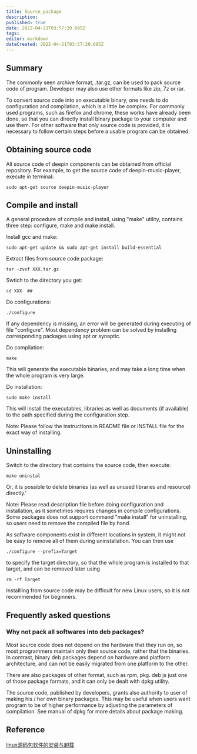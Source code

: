 ```yaml
---
title: Source_package
description: 
published: true
date: 2022-04-21T03:57:20.695Z
tags: 
editor: markdown
dateCreated: 2022-04-21T03:57:20.695Z
---
```




## Summary

The commonly seen archive format, .tar.gz, can be used to pack source code of program. Developer may also use other formats like zip, 7z or rar.

To convert source code into an executable binary, one needs to do configuration and compilation, which is a little be complex. For commonly used programs, such as firefox and chrome, these works have already been done, so that you can directly install binary package to your computer and use them. For other software that only source code is provided, it is necessary to follow certain steps before a usable program can be obtained.

## Obtaining source code

All source code of deepin components can be obtained from official repository. For example, to get the source code of deepin-music-player, execute in terminal:

    sudo apt-get source deepin-music-player 

## Compile and install

A general procedure of compile and install, using "make" utility, contains three step: configure, make and make install.

Install gcc and make:

    sudo apt-get update && sudo apt-get install build-essential

Extract files from source code package:

    tar -zvxf XXX.tar.gz 

Swtich to the directory you get:

    cd XXX  ## 

Do configurations:

    ./configure

If any dependency is missing, an error will be generated during executing of file "configure". Most dependency problem can be solved by installing corresponding packages using apt or synaptic.

Do compilation:

    make

This will generate the executable binaries, and may take a long time when the whole program is very large.

Do installation:

    sudo make install

This will install the executables, libraries as well as documents (if available) to the path specified during the configuration step.

Note: Please follow the instructions in README file or INSTALL file for the exact way of installing.

## Uninstalling

Switch to the directory that contains the source code, then execute:

    make uninstal

Or, it is possible to delete binaries (as well as unused libraries and resource) directly.'

Note: Please read description file before doing configuration and installation, as it sometimes requires changes in compile configurations. Some packages does not support command "make install" for uninstalling, so users need to remove the compiled file by hand.

As software components exist in different locations in system, it might not be easy to remove all of them during uninstallation. You can then use

    ./configure --prefix=Target

to specify the target directory, so that the whole program is installed to that target, and can be removed later using

    rm -rf Target

Installling from source code may be difficult for new Linux users, so it is not recommended for beginners.

## Frequently asked questions

### Why not pack all softwares into deb packages?

Most source code  does not depend on the hardware that they run on, so most programmers maintain only their source code, rather that the binaries. In contrast, binary deb packages depend on hardware and platform architecture, and can not be easily migrated from one platform to the other.

There are also packages of other format, such as rpm, pkg. deb js just one of those package formats, and it can only be dealt with dpkg utility.

The source code, published by developers, grants also authority to user of making his / her own binary packages. This may be useful when users want program to be of higher performance by adjusting the parameters of compilation. See manual of dpkg for more details about package making.

## Reference

[linux源码包软件的安装与卸载](http://blog.csdn.net/samxx8/article/details/7570542)